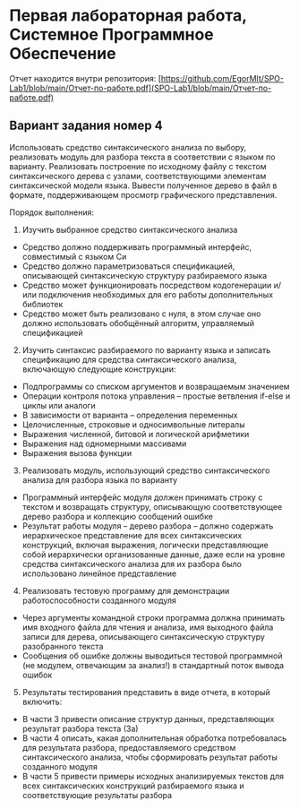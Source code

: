 # Первая лабораторная работа, Системное Программное Обеспечение

Отчет находится внутри репозитория: [https://github.com/EgorMIt/SPO-Lab1/blob/main/Отчет-по-работе.pdf](SPO-Lab1/blob/main/Отчет-по-работе.pdf)

## Вариант задания номер 4

Использовать средство синтаксического анализа по выбору, реализовать модуль для разбора текста в
соответствии с языком по варианту. Реализовать построение по исходному файлу с текстом синтаксического
дерева с узлами, соответствующими элементам синтаксической модели языка. Вывести полученное дерево в
файл в формате, поддерживающем просмотр графического представления.  

Порядок выполнения:
1. Изучить выбранное средство синтаксического анализа
* Средство должно поддерживать программный интерфейс, совместимый с языком Си  
* Средство должно параметризоваться спецификацией, описывающей синтаксическую структуру
разбираемого языка
* Средство может функционировать посредством кодогенерации и/или подключения
необходимых для его работы дополнительных библиотек
* Средство может быть реализовано с нуля, в этом случае оно должно использовать
обобщённый алгоритм, управляемый спецификацией
2. Изучить синтаксис разбираемого по варианту языка и записать спецификацию для средства
синтаксического анализа, включающую следующие конструкции:
* Подпрограммы со списком аргументов и возвращаемым значением
* Операции контроля потока управления – простые ветвления if-else и циклы или аналоги
* В зависимости от варианта – определения переменных
* Целочисленные, строковые и односимвольные литералы
* Выражения численной, битовой и логической арифметики
* Выражения над одномерными массивами
* Выражения вызова функции
3. Реализовать модуль, использующий средство синтаксического анализа для разбора языка по варианту
* Программный интерфейс модуля должен принимать строку с текстом и возвращать структуру,
описывающую соответствующее дерево разбора и коллекцию сообщений ошибке
* Результат работы модуля – дерево разбора – должно содержать иерархическое
представление для всех синтаксических конструкций, включая выражения, логически
представляющие собой иерархически организованные данные, даже если на уровне средства
синтаксического анализа для их разбора было использовано линейное представление
4. Реализовать тестовую программу для демонстрации работоспособности созданного модуля
* Через аргументы командной строки программа должна принимать имя входного файла для
чтения и анализа, имя выходного файла записи для дерева, описывающего синтаксическую
структуру разобранного текста
* Сообщения об ошибке должны выводиться тестовой программной (не модулем, отвечающим
за анализ!) в стандартный поток вывода ошибок
5. Результаты тестирования представить в виде отчета, в который включить:
* В части 3 привести описание структур данных, представляющих результат разбора текста (3а)
* В части 4 описать, какая дополнительная обработка потребовалась для результата разбора,
предоставляемого средством синтаксического анализа, чтобы сформировать результат работы
созданного модуля
* В части 5 привести примеры исходных анализируемых текстов для всех синтаксических
конструкций разбираемого языка и соответствующие результаты разбора
